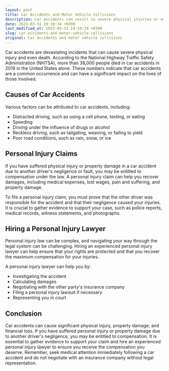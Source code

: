```yaml
---
layout: post
title: Car Accidents and Motor Vehicle Collisions
description: Car accidents can result in severe physical injuries or even fatalities. Read about the legal aspect of seeking compensation for personal injury sustained during a car accident.
date: 2023-03-31 19:10:34 +0300
last_modified_at: 2023-03-31 19:10:34 +0300
slug: car-accidents-and-motor-vehicle-collisions
original: Car accidents and motor vehicle collisions
---
```


Car accidents are devastating incidents that can cause severe physical injury and even death. According to the National Highway Traffic Safety Administration (NHTSA), more than 38,000 people died in car accidents in 2019 in the United States alone. These numbers indicate that car accidents are a common occurrence and can have a significant impact on the lives of those involved.

## Causes of Car Accidents

Various factors can be attributed to car accidents, including:

- Distracted driving, such as using a cell phone, texting, or eating
- Speeding
- Driving under the influence of drugs or alcohol
- Reckless driving, such as tailgating, weaving, or failing to yield
- Poor road conditions, such as rain, snow, or ice

## Personal Injury Claims

If you have suffered physical injury or property damage in a car accident due to another driver's negligence or fault, you may be entitled to compensation under the law. A personal injury claim can help you recover damages, including medical expenses, lost wages, pain and suffering, and property damage.

To file a personal injury claim, you must prove that the other driver was responsible for the accident and that their negligence caused your injuries. It is crucial to gather evidence to support your case, such as police reports, medical records, witness statements, and photographs. 

## Hiring a Personal Injury Lawyer

Personal injury law can be complex, and navigating your way through the legal system can be challenging. Hiring an experienced personal injury lawyer can help ensure that your rights are protected and that you recover the maximum compensation for your injuries. 

A personal injury lawyer can help you by:

- Investigating the accident
- Calculating damages
- Negotiating with the other party's insurance company
- Filing a personal injury lawsuit if necessary
- Representing you in court

## Conclusion

Car accidents can cause significant physical injury, property damage, and financial loss. If you have suffered personal injury or property damage due to another driver's negligence, you may be entitled to compensation. It is essential to gather evidence to support your claim and hire an experienced personal injury lawyer to ensure you receive the compensation you deserve. Remember, seek medical attention immediately following a car accident and do not negotiate with an insurance company without legal representation.